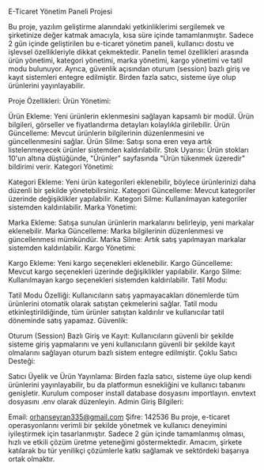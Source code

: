 E-Ticaret Yönetim Paneli Projesi

Bu proje, yazılım geliştirme alanındaki yetkinliklerimi sergilemek ve şirketinize değer katmak amacıyla, kısa süre içinde tamamlanmıştır. Sadece 2 gün içinde geliştirilen bu e-ticaret yönetim paneli, kullanıcı dostu ve işlevsel özellikleriyle dikkat çekmektedir. Panelin temel özellikleri arasında ürün yönetimi, kategori yönetimi, marka yönetimi, kargo yönetimi ve tatil modu bulunuyor. Ayrıca, güvenlik açısından oturum (session) bazlı giriş ve kayıt sistemleri entegre edilmiştir. Birden fazla satıcı, sisteme üye olup ürünlerini yayınlayabilir.

Proje Özellikleri:
Ürün Yönetimi:

Ürün Ekleme: Yeni ürünlerin eklenmesini sağlayan kapsamlı bir modül. Ürün bilgileri, görseller ve fiyatlandırma detayları kolaylıkla girilebilir.
Ürün Güncelleme: Mevcut ürünlerin bilgilerinin düzenlenmesini ve güncellenmesini sağlar.
Ürün Silme: Satışı sona eren veya artık listelenmeyecek ürünler sistemden kaldırılabilir.
Stok Uyarısı: Ürün stokları 10'un altına düştüğünde, "Ürünler" sayfasında "Ürün tükenmek üzeredir" bildirimi verir.
Kategori Yönetimi:

Kategori Ekleme: Yeni ürün kategorileri eklenebilir, böylece ürünlerinizi daha düzenli bir şekilde yönetebilirsiniz.
Kategori Güncelleme: Mevcut kategoriler üzerinde değişiklikler yapılabilir.
Kategori Silme: Kullanılmayan kategoriler sistemden kaldırılabilir.
Marka Yönetimi:

Marka Ekleme: Satışa sunulan ürünlerin markalarını belirleyip, yeni markalar eklenebilir.
Marka Güncelleme: Marka bilgilerinin düzenlenmesi ve güncellenmesi mümkündür.
Marka Silme: Artık satış yapılmayan markalar sistemden kaldırılabilir.
Kargo Yönetimi:

Kargo Ekleme: Yeni kargo seçenekleri eklenebilir.
Kargo Güncelleme: Mevcut kargo seçenekleri üzerinde değişiklikler yapılabilir.
Kargo Silme: Kullanılmayan kargo seçenekleri sistemden kaldırılabilir.
Tatil Modu:

Tatil Modu Özelliği: Kullanıcıların satış yapmayacakları dönemlerde tüm ürünlerini otomatik olarak satıştan çekmelerini sağlar. Tatil modu etkinleştirildiğinde, tüm ürünler satıştan kaldırılır ve kullanıcılar tatil döneminde satış yapamaz.
Güvenlik:

Oturum (Session) Bazlı Giriş ve Kayıt: Kullanıcıların güvenli bir şekilde sisteme giriş yapmalarını ve yeni kullanıcıların güvenli bir şekilde kayıt olmalarını sağlayan oturum bazlı sistem entegre edilmiştir.
Çoklu Satıcı Desteği:

Satıcı Üyelik ve Ürün Yayınlama: Birden fazla satıcı, sisteme üye olup kendi ürünlerini yayınlayabilir, bu da platformun esnekliğini ve kullanıcı tabanını genişletir.
Kurulum
composer install
database dosyasını importlayın.
envtext dosyasını .env olarak düzenleyin.
Admin Giriş Bilgileri:

Email: orhanseyran335@gmail.com
Şifre: 142536
Bu proje, e-ticaret operasyonlarını verimli bir şekilde yönetmek ve kullanıcı deneyimini iyileştirmek için tasarlanmıştır. Sadece 2 gün içinde tamamlanmış olması, hızlı ve etkili çözüm üretme yeteneğimi göstermektedir. Amacım, şirkete katılarak bu tür yenilikçi çözümlerle katkı sağlamak ve sektördeki başarıya ortak olmaktır.
